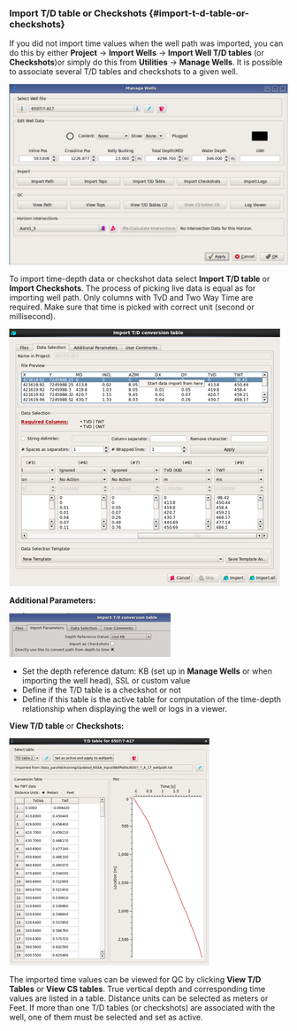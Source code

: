 ### Import T/D table or Checkshots {#import-t-d-table-or-checkshots}

If you did not import time values when the well path was imported, you can do this by either **Project** → **Import Wells** → **Import Well T/D tables** \(or **Checkshots**\)or simply do this from **Utilities** → **Manage Wells**. It is possible to associate several T/D tables and checkshots to a given well.

![](/assets/009_import_well.png)

To import time-depth data or checkshot data select **Import T/D table** or **Import Checkshots**. The process of picking live data is equal as for importing well path. Only columns with TvD and Two Way Time are required. Make sure that time is picked with correct unit \(second or millisecond\).

![](/assets/010_import_well.png)

**Additional Parameters:**

![](/assets/011_import_well.png)

* Set the depth reference datum: KB \(set up in **Manage Wells** or when importing the well head\), SSL or custom value
* Define if the T/D table is a checkshot or not
* Define if this table is the active table for computation of the time-depth relationship when displaying the well or logs in a viewer.

**View T/D table** or **Checkshots:**

![](/assets/012_import_well.png)

The imported time values can be viewed for QC by clicking **View T/D Tables** or **View CS tables**. True vertical depth and corresponding time values are listed in a table. Distance units can be selected as meters or Feet. If more than one T/D tables \(or checkshots\) are associated with the well, one of them must be selected and set as active.


